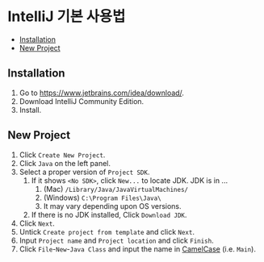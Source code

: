 # IntelliJ 기본 사용법

+ [Installation](#installation)
+ [New Project](#new-project)

## Installation

1. Go to https://www.jetbrains.com/idea/download/.
2. Download IntelliJ Community Edition.
3. Install.

## New Project

1. Click `Create New Project`.
2. Click `Java` on the left panel.
3. Select a proper version of `Project SDK`.
   1. If it shows `<No SDK>`, click `New...` to locate JDK. JDK is in ...
      1. (Mac) `/Library/Java/JavaVirtualMachines/`
      2. (Windows) `C:\Program Files\Java\`
      3. It may vary depending upon OS versions.
   2. If there is no JDK installed, Click `Download JDK`.
4. Click `Next`.
5. Untick `Create project from template` and click `Next`.
6. Input `Project name` and `Project location` and click `Finish`.
7. Click `File`-`New`-`Java Class` and input the name in [CamelCase](https://en.wikipedia.org/wiki/Camel_case) (i.e. `Main`).
